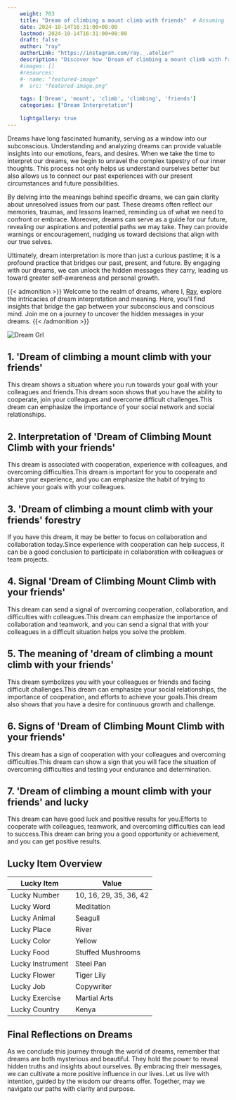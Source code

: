```yaml
---
    weight: 703
    title: "Dream of climbing a mount climb with friends"  # Assuming 'title' column exists
    date: 2024-10-14T16:31:00+08:00
    lastmod: 2024-10-14T16:31:00+08:00
    draft: false
    author: "ray"
    authorLink: "https://instagram.com/ray._.atelier"
    description: "Discover how 'Dream of climbing a mount climb with friends' can interpret your future and uncover its significant meanings in your life."
    #images: []
    #resources:
    #- name: "featured-image"
    #  src: "featured-image.png"
    
    tags: ['Dream', 'mount', 'climb', 'climbing', 'friends']
    categories: ["Dream Interpretation"]
    
    lightgallery: true
---
```

    
Dreams have long fascinated humanity, serving as a window into our subconscious. Understanding and analyzing dreams can provide valuable insights into our emotions, fears, and desires. When we take the time to interpret our dreams, we begin to unravel the complex tapestry of our inner thoughts. This process not only helps us understand ourselves better but also allows us to connect our past experiences with our present circumstances and future possibilities.

By delving into the meanings behind specific dreams, we can gain clarity about unresolved issues from our past. These dreams often reflect our memories, traumas, and lessons learned, reminding us of what we need to confront or embrace. Moreover, dreams can serve as a guide for our future, revealing our aspirations and potential paths we may take. They can provide warnings or encouragement, nudging us toward decisions that align with our true selves.

Ultimately, dream interpretation is more than just a curious pastime; it is a profound practice that bridges our past, present, and future. By engaging with our dreams, we can unlock the hidden messages they carry, leading us toward greater self-awareness and personal growth.

{{< admonition >}}
Welcome to the realm of dreams, where I, [Ray](https://instagram.com/ray._.atelier), explore the intricacies of dream interpretation and meaning. Here, you’ll find insights that bridge the gap between your subconscious and conscious mind. Join me on a journey to uncover the hidden messages in your dreams.
{{< /admonition >}}

![Dream Grl](https://cdn.pixabay.com/photo/2017/11/02/03/35/gothic-2910057_1280.jpg "Dream Grl")

## 1. 'Dream of climbing a mount climb with your friends'
This dream shows a situation where you run towards your goal with your colleagues and friends.This dream soon shows that you have the ability to cooperate, join your colleagues and overcome difficult challenges.This dream can emphasize the importance of your social network and social relationships.

## 2. Interpretation of 'Dream of Climbing Mount Climb with your friends'
This dream is associated with cooperation, experience with colleagues, and overcoming difficulties.This dream is important for you to cooperate and share your experience, and you can emphasize the habit of trying to achieve your goals with your colleagues.

## 3. 'Dream of climbing a mount climb with your friends' forestry
If you have this dream, it may be better to focus on collaboration and collaboration today.Since experience with cooperation can help success, it can be a good conclusion to participate in collaboration with colleagues or team projects.

## 4. Signal 'Dream of Climbing Mount Climb with your friends'
This dream can send a signal of overcoming cooperation, collaboration, and difficulties with colleagues.This dream can emphasize the importance of collaboration and teamwork, and you can send a signal that with your colleagues in a difficult situation helps you solve the problem.

## 5. The meaning of 'dream of climbing a mount climb with your friends'
This dream symbolizes you with your colleagues or friends and facing difficult challenges.This dream can emphasize your social relationships, the importance of cooperation, and efforts to achieve your goals.This dream also shows that you have a desire for continuous growth and challenge.

## 6. Signs of 'Dream of Climbing Mount Climb with your friends'
This dream has a sign of cooperation with your colleagues and overcoming difficulties.This dream can show a sign that you will face the situation of overcoming difficulties and testing your endurance and determination.

## 7. 'Dream of climbing a mount climb with your friends' and lucky
This dream can have good luck and positive results for you.Efforts to cooperate with colleagues, teamwork, and overcoming difficulties can lead to success.This dream can bring you a good opportunity or achievement, and you can get positive results.

## Lucky Item Overview
| Lucky Item          | Value              |
|---------------|--------------------|
| Lucky Number        | 10, 16, 29, 35, 36, 42  |
| Lucky Word          | Meditation |
| Lucky Animal        | Seagull |
| Lucky Place         | River     |
| Lucky Color         | Yellow     |
| Lucky Food          | Stuffed Mushrooms      |
| Lucky Instrument    | Steel Pan |
| Lucky Flower        | Tiger Lily    |
| Lucky Job           | Copywriter       |
| Lucky Exercise      | Martial Arts  |
| Lucky Country       | Kenya    |


##  Final Reflections on Dreams

As we conclude this journey through the world of dreams, remember that dreams are both mysterious and beautiful. They hold the power to reveal hidden truths and insights about ourselves. By embracing their messages, we can cultivate a more positive influence in our lives. Let us live with intention, guided by the wisdom our dreams offer. Together, may we navigate our paths with clarity and purpose.
